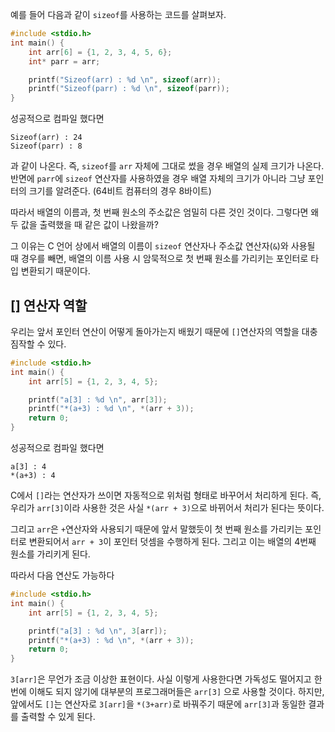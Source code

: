 예를 들어 다음과 같이 `sizeof`를 사용하는 코드를 살펴보자.
```c
#include <stdio.h>
int main() {
	int arr[6] = {1, 2, 3, 4, 5, 6};
	int* parr = arr;

	printf("Sizeof(arr) : %d \n", sizeof(arr));
	printf("Sizeof(parr) : %d \n", sizeof(parr));
}
```
성공적으로 컴파일 했다면
```
Sizeof(arr) : 24
Sizeof(parr) : 8
```
과 같이 나온다. 즉, `sizeof`를 `arr` 자체에 그대로 썼을 경우 배열의 실제 크기가 나온다. 반면에 `parr`에 `sizeof` 연산자를 사용하였을 경우 배열 자체의 크기가 아니라 그냥 포인터의 크기를 알려준다.
(64비트 컴퓨터의 경우 8바이트)

따라서 배열의 이름과, 첫 번째 원소의 주소값은 엄밀히 다른 것인 것이다. 그렇다면 왜 두 값을 출력했을 때 같은 값이 나왔을까?

그 이유는 C 언어 상에서 배열의 이름이 `sizeof` 연산자나 주소값 연산자(`&`)와 사용될 때 경우를 빼면, 배열의 이름 사용 시 암묵적으로 첫 번째 원소를 가리키는 포인터로 타입 변환되기 때문이다.

## [] 연산자 역할

우리는 앞서 포인터 연산이 어떻게 돌아가는지 배웠기 때문에 `[]`연산자의 역할을 대충 짐작할 수 있다.
```c
#include <stdio.h>
int main() {
	int arr[5] = {1, 2, 3, 4, 5};

	printf("a[3] : %d \n", arr[3]);
	printf("*(a+3) : %d \n", *(arr + 3));
	return 0;
}
```
성공적으로 컴파일 했다면
```
a[3] : 4
*(a+3) : 4
```
C에서 `[]`라는 연산자가 쓰이면 자동적으로 위처럼 형태로 바꾸어서 처리하게 된다. 즉, 우리가 `arr[3]`이라 사용한 것은 사실 `*(arr + 3)`으로 바뀌어서 처리가 된다는 뜻이다.

그리고 `arr`은 `+`연산자와 사용되기 때문에 앞서 말했듯이 첫 번째 원소를 가리키는 포인터로 변환되어서 `arr + 3`이 포인터 덧셈을 수행하게 된다. 그리고 이는 배열의 4번째 원소를 가리키게 된다.

따라서 다음 연산도 가능하다
```c
#include <stdio.h>
int main() {
	int arr[5] = {1, 2, 3, 4, 5};

	printf("a[3] : %d \n", 3[arr]);
	printf("*(a+3) : %d \n", *(arr + 3));
	return 0;
}
```
`3[arr]`은 무언가 조금 이상한 표현이다. 사실 이렇게 사용한다면 가독성도 떨어지고 한 번에 이해도 되지 않기에 대부분의 프로그래머들은 `arr[3]` 으로 사용할 것이다. 하지만, 앞에서도 `[]`는 연산자로 `3[arr]`을 `*(3+arr)`로 바꿔주기 때문에 `arr[3]`과 동일한 결과를 출력할 수 있게 된다.
